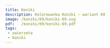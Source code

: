 ```yaml
---
title: Koniki
description: Kolorowanka Koniki – wariant 69
image: /koniki/69/koniki-69.svg
pdf:   /koniki/69/koniki-69.pdf
tags:
 - zwierzeta
 - koniki
---
```


